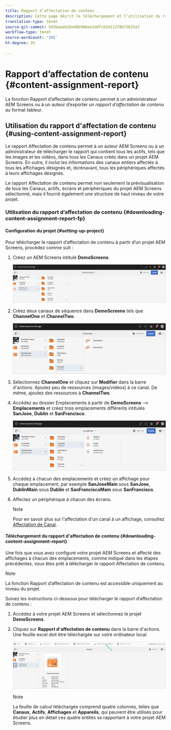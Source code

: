 ```yaml
---
title: Rapport d’affectation de contenu
description: Cette page décrit le téléchargement et l’utilisation du rapport d’affectation de contenu.
translation-type: tm+mt
source-git-commit: b93baeeb26e48b906ee1ddfc034112f8b73615af
workflow-type: tm+mt
source-wordcount: '391'
ht-degree: 3%

---
```



# Rapport d’affectation de contenu {#content-assignment-report}

La fonction Rapport d’affectation de contenu permet à un administrateur AEM Screens ou à un auteur d’exporter un *rapport d’affectation de contenu* au format tableur.

## Utilisation du rapport d&#39;affectation de contenu {#using-content-assignment-report}

Le rapport Affectation de contenu permet à un auteur AEM Screens ou à un administrateur de télécharger le rapport qui contient tous les actifs, tels que les images et les vidéos, dans tous les Canaux créés dans un projet AEM Screens. En outre, il inclut les informations des canaux entiers affectés à tous les affichages désignés et, dorénavant, tous les périphériques affectés à leurs affichages désignés.

Le rapport Affectation de contenu permet non seulement la prévisualisation de tous les Canaux, actifs, écrans et périphériques du projet AEM Screens sélectionné, mais il fournit également une structure de haut niveau de votre projet.

### Utilisation du rapport d’affectation de contenu {#downloading-content-assignment-report-fp}

#### Configuration du projet {#setting-up-project}

Pour télécharger le rapport d’affectation de contenu à partir d’un projet AEM Screens, procédez comme suit :

1. Créez un AEM Screens intitulé **DemoScreens**.

   ![image](/help/user-guide/assets/content-assignment-report/car-1.png)

1. Créez deux canaux de séquence dans **DemoScreens** tels que **ChannelOne** et **ChannelTwo**.

   ![image](/help/user-guide/assets/content-assignment-report/car-2.png)

1. Sélectionnez **ChannelOne** et cliquez sur **Modifier** dans la barre d&#39;actions. Ajoutez peu de ressources (images/vidéos) à ce canal. De même, ajoutez des ressources à **ChannelTwo**.

1. Accédez au dossier Emplacements à partir de **DemoScreens** —> **Emplacements** et créez trois emplacements différents intitulés **SanJose**, **Dublin** et **SanFrancisco**.

   ![image](/help/user-guide/assets/content-assignment-report/car-3.png)

1. Accédez à chacun des emplacements et créez un affichage pour chaque emplacement, par exemple **SanJoseMain** sous **SanJose**, **DublinMain** sous **Dublin** et **SanFranciscoMain** sous **SanFrancisco**.

1. Affectez un périphérique à chacun des écrans.

   >[!NOTE]
   >Pour en savoir plus sur l&#39;affectation d&#39;un canal à un affichage, consultez [Affectation de Canal](/help/user-guide/channel-assignment.md).

#### Téléchargement du rapport d&#39;affectation de contenu {#downloading-content-assignment-report}

Une fois que vous avez configuré votre projet AEM Screens et affecté des affichages à chacun des emplacements, comme indiqué dans les étapes précédentes, vous êtes prêt à télécharger le rapport Affectation de contenu.

>[!NOTE]
>La fonction Rapport d’affectation de contenu est accessible uniquement au niveau du projet.

Suivez les instructions ci-dessous pour télécharger le rapport d’affectation de contenu :

1. Accédez à votre projet AEM Screens et sélectionnez le projet **DemoScreens**.

1. Cliquez sur **Rapport d&#39;affectation de contenu** dans la barre d&#39;actions. Une feuille excel doit être téléchargée sur votre ordinateur local.

   ![image](/help/user-guide/assets/content-assignment-report/can-download.png)

   >[!NOTE]
   >La feuille de calcul téléchargée comprend quatre colonnes, telles que **Canaux**, **Actifs**, **Affichages** et **Appareils**, qui peuvent être utilisés pour étudier plus en détail ces quatre entités se rapportant à votre projet AEM Screens.





